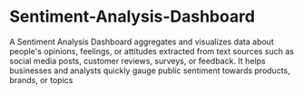 # Sentiment-Analysis-Dashboard
A Sentiment Analysis Dashboard aggregates and visualizes data about people's opinions, feelings, or attitudes extracted from text sources such as social media posts, customer reviews, surveys, or feedback. It helps businesses and analysts quickly gauge public sentiment towards products, brands, or topics
